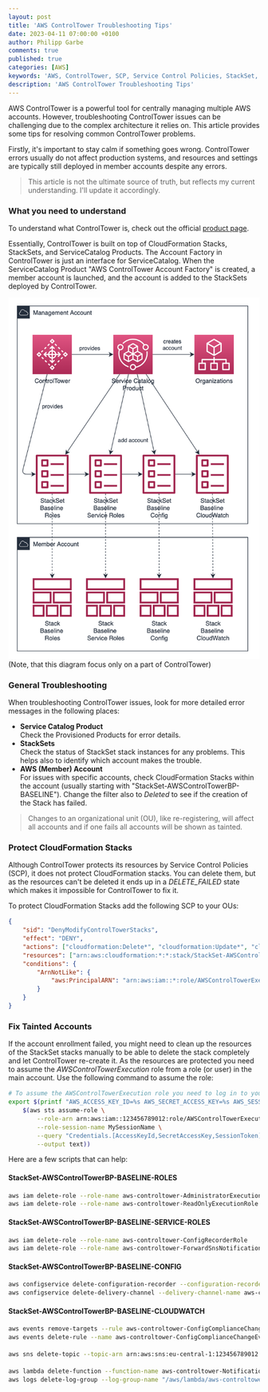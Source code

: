 ```yaml
---
layout: post
title: 'AWS ControlTower Troubleshooting Tips'
date: 2023-04-11 07:00:00 +0100
author: Philipp Garbe
comments: true
published: true
categories: [AWS]
keywords: 'AWS, ControlTower, SCP, Service Control Policies, StackSet, Service Catalog'
description: 'AWS ControlTower Troubleshooting Tips'
---
```



AWS ControlTower is a powerful tool for centrally managing multiple AWS accounts. However, troubleshooting ControlTower issues can be challenging due to the complex architecture it relies on. This article provides some tips for resolving common ControlTower problems.

Firstly, it's important to stay calm if something goes wrong. ControlTower errors usually do not affect production systems, and resources and settings are typically still deployed in member accounts despite any errors.

> This article is not the ultimate source of truth, but reflects my current understanding. I'll update it accordingly.


### What you need to understand
To understand what ControlTower is, check out the official [product page](https://aws.amazon.com/controltower/features/). 

Essentially, ControlTower is built on top of CloudFormation Stacks, StackSets, and ServiceCatalog Products. The Account Factory in ControlTower is just an interface for ServiceCatalog. When the ServiceCatalog Product "AWS ControlTower Account Factory" is created, a member account is launched, and the account is added to the StackSets deployed by ControlTower.

![ControlTower and dependend services](/assets/control-tower.png)
(Note, that this diagram focus only on a part of ControlTower)

### General Troubleshooting
When troubleshooting ControlTower issues, look for more detailed error messages in the following places:

- **Service Catalog Product**  
Check the Provisioned Products for error details.  
- **StackSets**  
Check the status of StackSet stack instances for any problems. This helps also to identify which account makes the trouble.  
- **AWS (Member) Account**  
For issues with specific accounts, check CloudFormation Stacks within the account (usually starting with "StackSet-AWSControlTowerBP-BASELINE"). Change the filter also to *Deleted* to see if the creation of the Stack has failed.  

> Changes to an organizational unit (OU), like re-registering, will affect all accounts and if one fails all accounts will be shown as tainted.


### Protect CloudFormation Stacks
Although ControlTower protects its resources by Service Control Policies (SCP), it does not protect CloudFormation stacks. You can delete them, but as the resources can't be deleted it ends up in a *DELETE_FAILED* state which makes it impossible for ControlTower to fix it.

To protect CloudFormation Stacks add the following SCP to your OUs:

```json
{
    "sid": "DenyModifyControlTowerStacks",
    "effect": "DENY",
    "actions": ["cloudformation:Delete*", "cloudformation:Update*", "cloudformation:Create*"],
    "resources": ["arn:aws:cloudformation:*:*:stack/StackSet-AWSControlTower*"],
    "conditions": {
        "ArnNotLike": {
            "aws:PrincipalARN": "arn:aws:iam::*:role/AWSControlTowerExecution",
        }
    }
}
```

### Fix Tainted Accounts
If the account enrollment failed, you might need to clean up the resources of the StackSet stacks manually to be able to delete the stack completely and let ControlTower re-create it. As the resources are protected you need to assume the *AWSControlTowerExecution* role from a role (or user) in the main account. Use the following command to assume the role:

```sh
# To assume the AWSControlTowerExecution role you need to log in to your main account first
export $(printf "AWS_ACCESS_KEY_ID=%s AWS_SECRET_ACCESS_KEY=%s AWS_SESSION_TOKEN=%s" \
    $(aws sts assume-role \
        --role-arn arn:aws:iam::123456789012:role/AWSControlTowerExecution \
        --role-session-name MySessionName \
        --query "Credentials.[AccessKeyId,SecretAccessKey,SessionToken]" \
        --output text))
```


Here are a few scripts that can help:

#### StackSet-AWSControlTowerBP-BASELINE-ROLES

```sh
aws iam delete-role --role-name aws-controltower-AdministratorExecutionRole
aws iam delete-role --role-name aws-controltower-ReadOnlyExecutionRole
```

#### StackSet-AWSControlTowerBP-BASELINE-SERVICE-ROLES

```sh
aws iam delete-role --role-name aws-controltower-ConfigRecorderRole
aws iam delete-role --role-name aws-controltower-ForwardSnsNotificationRole
```

#### StackSet-AWSControlTowerBP-BASELINE-CONFIG

```sh
aws configservice delete-configuration-recorder --configuration-recorder-name aws-controltower-BaselineConfigRecorder
aws configservice delete-delivery-channel --delivery-channel-name aws-controltower-BaselineConfigDeliveryChannel
```

#### StackSet-AWSControlTowerBP-BASELINE-CLOUDWATCH

```sh
aws events remove-targets --rule aws-controltower-ConfigComplianceChangeEventRule --ids Compliance-Change-Topic
aws events delete-rule --name aws-controltower-ConfigComplianceChangeEventRule

aws sns delete-topic --topic-arn arn:aws:sns:eu-central-1:123456789012:aws-controltower-SecurityNotifications

aws lambda delete-function --function-name aws-controltower-NotificationForwarder
aws logs delete-log-group --log-group-name "/aws/lambda/aws-controltower-NotificationForwarder"
```



<!-- 
Error: Account enrollment failed.

Error
AWS ControlTower failed to set up your landing zone completely: The AWS Config aggregation authorization for audit account 123456789012 and home region eu-central-1 was not found under the target account 123456789012 and target region eu-central-1. It may have been deleted outside of AWS ControlTower. To continue, delete the AWSControlTowerBP-BASELINE-CONFIG stack set instance for target account 123456789012 and target region eu-central-1. Then, try again. Learn more

Account enrollment failed.
AWS ControlTower could not enroll your account for the following reason: AWS STS isn't activated in some regions for the following accounts: 513899454231. Ask your account administrator to activate AWS STS from the IAM console in each account for the following regions: eu-west-1, eu-central-1, us-east-1. After STS is enabled in those regions, delete the failed stack instances in those accounts: null.

Error: Registration failed for <OU>
AWS ControlTower detects issues that prevent registering this organizational unit. Try again, or contact AWS Support. 
-->
